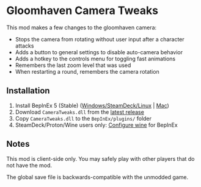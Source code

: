 # Gloomhaven Camera Tweaks
This mod makes a few changes to the gloomhaven camera:
- Stops the camera from rotating without user input after a character attacks
- Adds a button to general settings to disable auto-camera behavior
- Adds a hotkey to the controls menu for toggling fast animations
- Remembers the last zoom level that was used
- When restarting a round, remembers the camera rotation

## Installation
1. Install BepInEx 5 (Stable) ([Windows/SteamDeck/Linux](https://docs.bepinex.dev/articles/user_guide/installation/index.html?tabs=tabid-win#where-to-download-bepinex) | [Mac](https://docs.bepinex.dev/articles/user_guide/installation/index.html?tabs=tabid-nix#where-to-download-bepinex))
2. Download `CameraTweaks.dll` from the [latest release](https://github.com/gummyboars/gloomhaven-camera/releases)
3. Copy `CameraTweaks.dll` to the `BepInEx/plugins/` folder
4. SteamDeck/Proton/Wine users only: [Configure wine](https://docs.bepinex.dev/articles/advanced/proton_wine.html) for BepInEx

## Notes
This mod is client-side only. You may safely play with other players that do not have the mod.

The global save file is backwards-compatible with the unmodded game.
